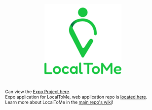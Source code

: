 <div align="center">
<img width="250" alt="local to me logo" src="/assets/block_logo.png"/>
</div>

#
Can view the [Expo Project here](https://expo.dev/@localtome/LocalToMe).
<br/>
Expo application for LocalToMe, web application repo is [located here](https://github.com/phoenixlai833/LocalToMe).
<br/>
Learn more about LocalToMe in the [main repo's wiki](https://github.com/phoenixlai833/LocalToMe/wiki)!
